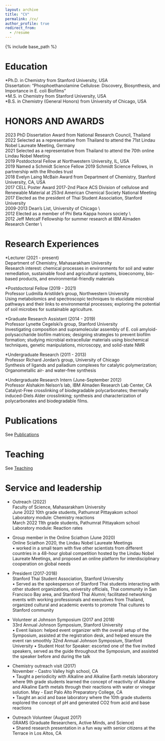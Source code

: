 ```yaml
---
layout: archive
title: "CV"
permalink: /cv/
author_profile: true
redirect_from:
  - /resume
---
```


{% include base_path %}

Education
======
*Ph.D. in Chemistry from Stanford University, USA \
	Dissertation: “Phosphoethanolamine Cellulose: Discovery, Biosynthesis, and Importance in E. coli Biofilms” \
*M.S. in Chemistry from Stanford University, USA \
*B.S. in Chemistry (General Honors) from University of Chicago, USA 

HONORS AND AWARDS 
======
2023  PhD Dissertation Award from National Research Council, Thailand \
2022	Selected as a representative from Thailand to attend the 71st Lindau Nobel Laureate Meeting, Germany \
2021	Selected as a representative from Thailand to attend the 70th online Lindau Nobel Meeting  \
2019	Postdoctoral Fellow at Northwestern University, IL, USA	 \
2019	Named a Schmidt Science Fellow 2019 Schmidt Science Fellows, in partnership with the Rhodes trust \
2018	Evelyn Laing McBain Award from Department of Chemistry, Stanford University, CA, USA \
2017	CELL Poster Award 2017-2nd Place ACS Division of cellulose and Renewable Material at 253rd American Chemical Society National Meeting \
2017    Elected as the president of Thai Student Association, Stanford University \
2009-2013 	Dean’s List, University of Chicago \		  	 
2012	Elected as a member of Phi Beta Kappa honors society \	
2012	Jeff Metcalf Fellowship for summer research at IBM Almaden Research Center \	

Research Experiences
======
*Lecturer (2021 - present) \
Department of Chemistry, Mahasarakham University \
Research interest: chemical processes in environments for soil and water remediation, sustainable food and agricultural systems, bioeconomy, bio-based products, and environmental-friendly materials

*Postdoctoral Fellow  (2019 - 2021) \
Professor Ludmilla Aristilde’s group, Northwestern University \
Using metabolomics and spectroscopic techniques to elucidate microbial pathways and their links to environmental processes; exploring the potential of soil microbes for sustainable agriculture.

*Graduate Research Assistant (2014 - 2019) \
Professor Lynette Cegelski’s group, Stanford University \
Investigating composition and supramolecular assembly of E. coli amyloid-polysaccharide biofilm matrices; designing strategies to prevent biofilm formation; studying microbial extracellular materials using biochemical techniques, genetic manipulations, microscopy, and solid-state NMR 

*Undergraduate Research (2011 - 2013) \
Professor Richard Jordan’s group, University of Chicago	\
Synthesis of ligands and palladium complexes for catalytic polymerization; Organometallic air- and water-free synthesis

*Undergraduate Research Intern (June-September 2012) \
Professor Alshakim Nelson’s lab, IBM Almaden Research Lab Center, CA \
Catalyst-Free crosslinking of biodegradable polycarbonates; thermally induced-Diels Alder crosslinking; synthesis and characterization of polycarbonates and biodegradable films. 


Publications
======
  See [Publications](https://wiriyath.github.io/publications/)
  
Teaching
======
  See [Teaching](https://wiriyath.github.io/teaching/)
  
Service and leadership
======
* Outreach (2022) \
Faculty of Science, Mahasarakham University \
	June 2022	10th grade students, Pathumrat Pittayakom school \
			Laboratory module: Chemistry reactions \
	March 2022	11th grade students, Pathumrat Pittayakom school \
			Laboratory module: Reaction rates 
  
* Group member in the Online Sciathon (June 2020)\
Online Sciathon 2020, the Lindau Nobel Laureate Meetings\
•	worked in a small team with five other scientists from different countries in a 48-hour global competition hosted by the Lindau Nobel Laureate Meetings, and proposed an online platform for interdisciplinary cooperation on global needs

* President (2017-2018)\
Stanford Thai Student Association, Stanford University\
•	Served as the spokesperson of Stanford Thai students interacting with other student organizations, university officials, Thai community in San Francisco Bay area, and Stanford Thai Alumni; facilitated networking events with working professionals and executives from Thailand, organized cultural and academic events to promote Thai cultures to Stanford community 

* Volunteer at Johnson Symposium (2017 and 2018)\
33rd Annual Johnson Symposium, Stanford University\
•	Event liaison: helped event organizer with the overall setup of the Symposium, assisted at the registration desk, and helped ensure the event ran smoothly
32nd Annual Johnson Symposium, Stanford University
•	Student Host for Speaker: escorted one of the five invited speakers, served as the guide throughout the Symposium, and assisted the speaker before and during the talk

* Chemistry outreach visit (2017)\
November - Castro Valley high school, CA \
•	Taught a periodicity with Alkaline and Alkaline Earth metals laboratory where 9th grade students learned the concept of reactivity of Alkaline and Alkaline Earth metals through their reactions with water or vinegar solution.
May - East Palo Alto Preparatory College, CA \
•	Taught an acid and base laboratory where the 10th grade students explored the concept of pH and generated CO2 from acid and base reactions

* Outreach Volunteer (August 2017)\
GRAMS (Graduate Researchers, Active Minds, and Science)\
•	Shared research presentation in a fun way with senior citizens at the Terrace in Los Altos, CA


